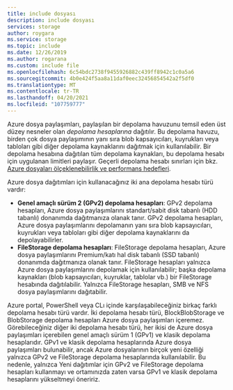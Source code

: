 ```yaml
---
title: include dosyası
description: include dosyası
services: storage
author: roygara
ms.service: storage
ms.topic: include
ms.date: 12/26/2019
ms.author: rogarana
ms.custom: include file
ms.openlocfilehash: 6c54bdc2738f9455926882c439ff8942c1c0a5a6
ms.sourcegitcommit: 4b0e424f5aa8a11daf0eec32456854542a2f5df0
ms.translationtype: MT
ms.contentlocale: tr-TR
ms.lasthandoff: 04/20/2021
ms.locfileid: "107759777"
---
```

Azure dosya paylaşımları, paylaşılan bir depolama havuzunu temsil eden üst düzey nesneler olan *depolama hesaplarına* dağıtılır. Bu depolama havuzu, birden çok dosya paylaşımının yanı sıra blob kapsayıcıları, kuyrukları veya tabloları gibi diğer depolama kaynaklarını dağıtmak için kullanılabilir. Bir depolama hesabına dağıtılan tüm depolama kaynakları, bu depolama hesabı için uygulanan limitleri paylaşır. Geçerli depolama hesabı sınırları için bkz. [Azure dosyaları ölçeklenebilirlik ve performans hedefleri](../articles/storage/files/storage-files-scale-targets.md).

Azure dosya dağıtımları için kullanacağınız iki ana depolama hesabı türü vardır: 
- **Genel amaçlı sürüm 2 (GPv2) depolama hesapları**: GPv2 depolama hesapları, Azure dosya paylaşımlarını standart/sabit disk tabanlı (HDD tabanlı) donanımda dağıtmanıza olanak tanır. GPv2 depolama hesapları, Azure dosya paylaşımlarını depolamanın yanı sıra blob kapsayıcıları, kuyrukları veya tabloları gibi diğer depolama kaynaklarını da depolayabilirler. 
- **FileStorage depolama hesapları**: FileStorage depolama hesapları, Azure dosya paylaşımlarını Premium/katı hal disk tabanlı (SSD tabanlı) donanımda dağıtmanıza olanak tanır. FileStorage hesapları yalnızca Azure dosya paylaşımlarını depolamak için kullanılabilir; başka depolama kaynakları (blob kapsayıcıları, kuyruklar, tablolar vb.) bir FileStorage hesabında dağıtılabilir. Yalnızca FileStorage hesapları, SMB ve NFS dosya paylaşımlarını dağıtabilir.

Azure portal, PowerShell veya CLı içinde karşılaşabileceğiniz birkaç farklı depolama hesabı türü vardır. İki depolama hesabı türü, BlockBlobStorage ve BlobStorage depolama hesapları Azure dosya paylaşımları içeremez. Görebileceğiniz diğer iki depolama hesabı türü, her ikisi de Azure dosya paylaşımları içerebilen genel amaçlı sürüm 1 (GPv1) ve klasik depolama hesaplarıdır. GPv1 ve klasik depolama hesaplarında Azure dosya paylaşımları bulunabilir, ancak Azure dosyalarının birçok yeni özelliği yalnızca GPv2 ve FileStorage depolama hesaplarında kullanılabilir. Bu nedenle, yalnızca Yeni dağıtımlar için GPv2 ve FileStorage depolama hesapları kullanmayı ve ortamınızda zaten varsa GPv1 ve klasik depolama hesaplarını yükseltmeyi öneririz.  